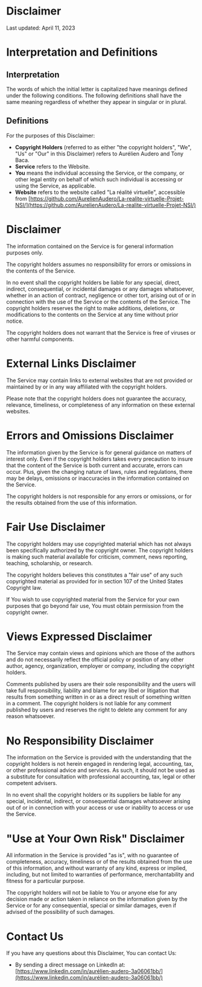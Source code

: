 # Disclaimer

Last updated: April 11, 2023

# Interpretation and Definitions

## Interpretation

The words of which the initial letter is capitalized have meanings defined under the following conditions.
The following definitions shall have the same meaning regardless of whether they appear in singular or in plural.

## Definitions

For the purposes of this Disclaimer:

- __Copyright Holders__ (referred to as either "the copyright holders", "We", "Us" or "Our" in this Disclaimer) refers to Aurélien Audero and Tony Baca.
- __Service__ refers to the Website.
- __You__ means the individual accessing the Service, or the company, or other legal entity on behalf of which such individual is accessing or using the Service, as applicable.
- __Website__ refers to the website called "La réalité virtuelle", accessible from [https://github.com/AurelienAudero/La-realite-virtuelle-Projet-NSI/](https://github.com/AurelienAudero/La-realite-virtuelle-Projet-NSI/)

# Disclaimer

The information contained on the Service is for general information purposes only.

The copyright holders assumes no responsibility for errors or omissions in the contents of the Service.

In no event shall the copyright holders be liable for any special, direct, indirect, consequential, or incidental damages or any damages whatsoever, whether in an action of contract, negligence or other tort, arising out of or in connection with the use of the Service or the contents of the Service. The copyright holders reserves the right to make additions, deletions, or modifications to the contents on the Service at any time without prior notice.

The copyright holders does not warrant that the Service is free of viruses or other harmful components.

# External Links Disclaimer

The Service may contain links to external websites that are not provided or maintained by or in any way affiliated with the copyright holders.

Please note that the copyright holders does not guarantee the accuracy, relevance, timeliness, or completeness of any information on these external websites.

# Errors and Omissions Disclaimer

The information given by the Service is for general guidance on matters of interest only. Even if the copyright holders takes every precaution to insure that the content of the Service is both current and accurate, errors can occur. Plus, given the changing nature of laws, rules and regulations, there may be delays, omissions or inaccuracies in the information contained on the Service.

The copyright holders is not responsible for any errors or omissions, or for the results obtained from the use of this information.

# Fair Use Disclaimer

The copyright holders may use copyrighted material which has not always been specifically authorized by the copyright owner. The copyright holders is making such material available for criticism, comment, news reporting, teaching, scholarship, or research.

The copyright holders believes this constitutes a "fair use" of any such copyrighted material as provided for in section 107 of the United States Copyright law.

If You wish to use copyrighted material from the Service for your own purposes that go beyond fair use, You must obtain permission from the copyright owner.

# Views Expressed Disclaimer

The Service may contain views and opinions which are those of the authors and do not necessarily reflect the official policy or position of any other author, agency, organization, employer or company, including the copyright holders.

Comments published by users are their sole responsibility and the users will take full responsibility, liability and blame for any libel or litigation that results from something written in or as a direct result of something written in a comment. The copyright holders is not liable for any comment published by users and reserves the right to delete any comment for any reason whatsoever.

# No Responsibility Disclaimer

The information on the Service is provided with the understanding that the copyright holders is not herein engaged in rendering legal, accounting, tax, or other professional advice and services. As such, it should not be used as a substitute for consultation with professional accounting, tax, legal or other competent advisers.

In no event shall the copyright holders or its suppliers be liable for any special, incidental, indirect, or consequential damages whatsoever arising out of or in connection with your access or use or inability to access or use the Service.

# "Use at Your Own Risk" Disclaimer

All information in the Service is provided "as is", with no guarantee of completeness, accuracy, timeliness or of the results obtained from the use of this information, and without warranty of any kind, express or implied, including, but not limited to warranties of performance, merchantability and fitness for a particular purpose.

The copyright holders will not be liable to You or anyone else for any decision made or action taken in reliance on the information given by the Service or for any consequential, special or similar damages, even if advised of the possibility of such damages.

# Contact Us

If you have any questions about this Disclaimer, You can contact Us:



- By sending a direct message on LinkedIn at: [https://www.linkedin.com/in/aurélien-audero-3a06061bb/](https://www.linkedin.com/in/aurélien-audero-3a06061bb/)
